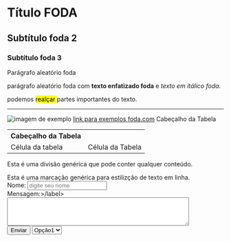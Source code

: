 <html>

<body>
<h1>Título FODA</h1>
<h2>Subtítulo foda 2</h2>
<h3>Subtítulo foda 3</h3>
<p>Parágrafo aleatório foda</p>
<p>parágrafo aleatório foda com <strong> texto enfatizado foda</strong> e <em> texto em itálico foda</em>.</p>
<p>podemos <mark> realçar </mark> partes importantes do texto.</p>
<hr>
<img src="imagem.jpg" alt="imagem de exemplo">
<a href="https://www.exemplo.com">link para exemplos foda.com</a> 

<table>
  <tr>
     <th>Cabeçalho da Tabela</th>
     </th>Cabeçalho da Tabela</th>
  </tr>
  <tr>
    <td>Célula da tabela</td>
    <Td>Célula da Tabela</Td>
  </tr>
</table>

<div>
    <p>Esta é uma divisão genérica que pode conter qualquer conteúdo.</p>
    <span>Esta é uma marcação genérica para estilizção de texto em linha.</span>
</div>

<form>
    <label for="nome">Nome:</label>
    <input type="text" id="nome" name="nome" placeholder="digite seu nome">
    <br>
    <label for="mensagem">Mensagem:>/label> 
    <textarea for="mensagem name="mensagem" rows="4" cols="50"></textarea>
    <br>
    <button type="submit">Enviar</button>
</form>
  <select>
     <option value="opção1">Opção1</option>
     <option value="opção2">Opção2</option>
     <option value="opção3">Opção3</option>
  </select>
</body>
      
</html>
